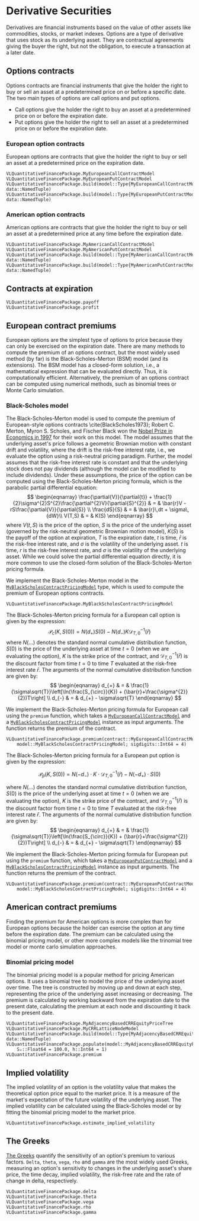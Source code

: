 # Derivative Securities
Derivatives are financial instruments based on the value of other assets like commodities, stocks, or market indexes. Options are a type of derivative that uses stock as its underlying asset. They are contractual agreements giving the buyer the right, but not the obligation, to execute a transaction at a later date. 

## Options contracts
Options contracts are financial instruments that give the holder the right to buy or sell an asset at a predetermined price on or before a specific date. The two main types of options are call options and put options. 

* Call options give the holder the right to buy an asset at a predetermined price on or before the expiration date.
* Put options give the holder the right to sell an asset at a predetermined price on or before the expiration date.

### European option contracts
European options are contracts that give the holder the right to buy or sell an asset at a predetermined price on the expiration date. 
```@docs
VLQuantitativeFinancePackage.MyEuropeanCallContractModel
VLQuantitativeFinancePackage.MyEuropeanPutContractModel
VLQuantitativeFinancePackage.build(model::Type{MyEuropeanCallContractModel}, data::NamedTuple)
VLQuantitativeFinancePackage.build(model::Type{MyEuropeanPutContractModel}, data::NamedTuple)
```

### American option contracts
American options are contracts that give the holder the right to buy or sell an asset at a predetermined price at any time before the expiration date.
```@docs
VLQuantitativeFinancePackage.MyAmericanCallContractModel
VLQuantitativeFinancePackage.MyAmericanPutContractModel
VLQuantitativeFinancePackage.build(model::Type{MyAmericanCallContractModel}, data::NamedTuple)
VLQuantitativeFinancePackage.build(model::Type{MyAmericanPutContractModel}, data::NamedTuple)
```

## Contracts at expiration
```@docs
VLQuantitativeFinancePackage.payoff
VLQuantitativeFinancePackage.profit
```

## European contract premiums
European options are the simplest type of options to price because they can only be exercised on the expiration date. There are many methods to compute the premium of an options contract, but the most widely used method (by far) is the Black-Scholes-Merton (BSM) model (and its extensions). The BSM model has a closed-form solution, i.e., a mathematical expression that can be evaluated directly. Thus, it is computationally efficient. Alternatively, the premium of an options contract can be computed using numerical methods, such as binomial trees or Monte Carlo simulation.

### Black-Scholes model
The Black-Scholes-Merton model is used to compute the premium of European-style options contracts \cite{BlackScholes1973};
Robert C. Merton, Myron S. Scholes, and Fischer Black won the [Nobel Prize in Economics in 1997](https://www.nobelprize.org/prizes/economic-sciences/1997/press-release/) for their work on this model.
The model assumes that the underlying asset's price follows a geometric Brownian motion with constant drift and volatility, where the drift is the risk-free interest rate, i.e., we evaluate the option using a risk-neutral pricing paradigm. Further, the model assumes that the risk-free interest rate is constant and that the underlying stock does not pay dividends (although the model can be modified to include dividends).
Under these assumptions, the price of the option can be computed using the Black-Scholes-Merton pricing formula, which is the parabolic partial differential equation:
$$
\begin{eqnarray}
	\frac{\partial{V}}{\partial{t}} + \frac{1}{2}\sigma^{2}S^{2}\frac{\partial^{2}V}{\partial{S}^{2}} & = & \bar{r}V - rS\frac{\partial{V}}{\partial{S}}  \\
	\frac{dS}{S} & = & \bar{r}\,dt + \sigma\,{dW}\\
	V(T,S) & = & K(S)
\end{eqnarray}
$$
where $V(t, S)$ is the price of the option, $S$ is the price of the underlying asset (governed by the risk-neutral geometric Brownian motion model), 
$K(S)$ is the payoff of the option at expiration, $T$ is the expiration date, $t$ is time, 
$\bar{r}$ is the risk-free interest rate, and $\sigma$ is the volatility of the underlying asset.
$t$ is time, $r$ is the risk-free interest rate, and $\sigma$ is the volatility of the underlying asset.
While we could solve the partial differential equation directly, it is more common to use the closed-form solution of the Black-Scholes-Merton pricing formula.

We implement the Black-Scholes-Merton model in the [`MyBlackScholesContractPricingModel`](@ref) type, which is used to compute the premium of European options contracts.

```@docs
VLQuantitativeFinancePackage.MyBlackScholesContractPricingModel
```

The Black-Scholes-Merton pricing formula for a European call option is given by the expression:
$$
\begin{equation}
	\mathcal{P}_{c}(K,S(0)) = N(d_{+})S(0) - N(d_{-})K\mathcal{D}^{-1}_{T,0}(\bar{r})
\end{equation}
$$
where $N(\dots)$ denotes the standard normal cumulative distribution function, 
$S(0)$ is the price of the underlying asset at time $t=0$ (when we are evaluating the option),
$K$ is the strike price of the contract, and $\mathcal{D}^{-1}_{T,0}(\bar{r})$ is the discount factor from time $t=0$ to time $T$ evaluated at the risk-free interest rate $\bar{r}$. The arguments of the normal cumulative distribution function are given by:
$$
\begin{eqnarray}
d_{+} & = & \frac{1}{\sigma\sqrt{T}}\left[\ln(\frac{S_{\circ}}{K}) + (\bar{r}+\frac{\sigma^{2}}{2})T\right] \\
d_{-} & = & d_{+} - \sigma\sqrt{T}
\end{eqnarray}
$$

We implement the Black-Scholes-Merton pricing formula for European call using the `premium` function, which takes a 
[`MyEuropeanCallContractModel`](@ref) and a [`MyBlackScholesContractPricingModel`](@ref) instance as input arguments. The function returns the premium of the contract.

```@docs
VLQuantitativeFinancePackage.premium(contract::MyEuropeanCallContractModel, 
    model::MyBlackScholesContractPricingModel; sigdigits::Int64 = 4)
```

The Black-Scholes-Merton pricing formula for a European put option is given by the expression:
```math
\begin{equation}
\mathcal{P}_{p}(K,S(0)) = N(-d_{-})\cdot{K}\cdot\mathcal{D}^{-1}_{T,0}(\bar{r}) - N(-d_{+})\cdot{S}(0)
\end{equation}
```
where $N(\dots)$ denotes the standard normal cumulative distribution function, 
$S(0)$ is the price of the underlying asset at time $t=0$ (when we are evaluating the option),
$K$ is the strike price of the contract, and $\mathcal{D}^{-1}_{T,0}(\bar{r})$ is the discount factor from time $t=0$ to time $T$ evaluated at the risk-free interest rate $\bar{r}$.
The arguments of the normal cumulative distribution function are given by:
$$
\begin{eqnarray}
d_{+} & = & \frac{1}{\sigma\sqrt{T}}\left[\ln(\frac{S_{\circ}}{K}) + (\bar{r}+\frac{\sigma^{2}}{2})T\right] \\
d_{-} & = & d_{+} - \sigma\sqrt{T}
\end{eqnarray}
$$

We implement the Black-Scholes-Merton pricing formula for European put using the `premium` function, which takes a 
[`MyEuropeanPutContractModel`](@ref) and a [`MyBlackScholesContractPricingModel`](@ref) instance as input arguments. The function returns the premium of the contract.

```@docs
VLQuantitativeFinancePackage.premium(contract::MyEuropeanPutContractModel, 
    model::MyBlackScholesContractPricingModel; sigdigits::Int64 = 4)
```

## American contract premiums
Finding the premium for American options is more complex than for European options because the holder can exercise the option at any time before the expiration date. The premium can be calculated using the binomial pricing model, or other more complex models like the trinomial tree model or monte carlo simulation approaches.

### Binomial pricing model
The binomial pricing model is a popular method for pricing American options. It uses a binomial tree to model the price of the underlying asset over time. The tree is constructed by moving up and down at each step, representing the price of the underlying asset increasing or decreasing. The premium is calculated by working backward from the expiration date to the present date, calculating the premium at each node and discounting it back to the present date.

```@docs
VLQuantitativeFinancePackage.MyAdjacencyBasedCRREquityPriceTree
VLQuantitativeFinancePackage.MyCRRLatticeNodeModel
VLQuantitativeFinancePackage.build(model::Type{MyAdjacencyBasedCRREquityPriceTree}, data::NamedTuple)
VLQuantitativeFinancePackage.populate(model::MyAdjacencyBasedCRREquityPriceTree; 
    Sₒ::Float64 = 100.0, h::Int64 = 1)
VLQuantitativeFinancePackage.premium
```

## Implied volatility
The implied volatility of an option is the volatility value that makes the theoretical option price equal to the market price. It is a measure of the market's expectation of the future volatility of the underlying asset. The implied volatility can be calculated using the Black-Scholes model or by fitting the binomial pricing model to the market price.

```@docs
VLQuantitativeFinancePackage.estimate_implied_volatility
```

## The Greeks
[The Greeks](https://en.wikipedia.org/wiki/en:Greeks_(finance)?variant=zh-tw) quantify the sensitivity of an option's premium to various factors. `Delta`, `theta`, `vega`, `rho` and `gamma` are the most widely used Greeks, measuring an option's sensitivity to changes in the underlying asset's share price, the time decay, implied volatility, the risk-free rate and the rate of change in delta, respectively. 

```@docs
VLQuantitativeFinancePackage.delta
VLQuantitativeFinancePackage.theta
VLQuantitativeFinancePackage.vega
VLQuantitativeFinancePackage.rho
VLQuantitativeFinancePackage.gamma
```